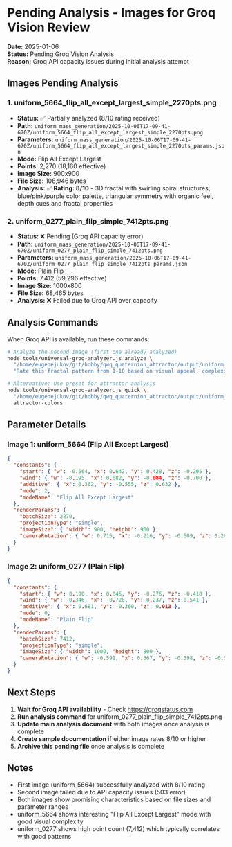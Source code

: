 # Pending Analysis - Images for Groq Vision Review

**Date:** 2025-01-06  
**Status:** Pending Groq Vision Analysis  
**Reason:** Groq API capacity issues during initial analysis attempt

## Images Pending Analysis

### 1. uniform_5664_flip_all_except_largest_simple_2270pts.png
- **Status:** ✅ Partially analyzed (8/10 rating received)
- **Path:** `uniform_mass_generation/2025-10-06T17-09-41-670Z/uniform_5664_flip_all_except_largest_simple_2270pts.png`
- **Parameters:** `uniform_mass_generation/2025-10-06T17-09-41-670Z/uniform_5664_flip_all_except_largest_simple_2270pts_params.json`
- **Mode:** Flip All Except Largest
- **Points:** 2,270 (18,160 effective)
- **Image Size:** 900x900
- **File Size:** 108,946 bytes
- **Analysis:** ✅ **Rating: 8/10** - 3D fractal with swirling spiral structures, blue/pink/purple color palette, triangular symmetry with organic feel, depth cues and fractal properties

### 2. uniform_0277_plain_flip_simple_7412pts.png
- **Status:** ❌ Pending (Groq API capacity error)
- **Path:** `uniform_mass_generation/2025-10-06T17-09-41-670Z/uniform_0277_plain_flip_simple_7412pts.png`
- **Parameters:** `uniform_mass_generation/2025-10-06T17-09-41-670Z/uniform_0277_plain_flip_simple_7412pts_params.json`
- **Mode:** Plain Flip
- **Points:** 7,412 (59,296 effective)
- **Image Size:** 1000x800
- **File Size:** 68,465 bytes
- **Analysis:** ❌ Failed due to Groq API over capacity

## Analysis Commands

When Groq API is available, run these commands:

```bash
# Analyze the second image (first one already analyzed)
node tools/universal-groq-analyzer.js analyze \
  "/home/eugenejukov/git/hobby/qwq_quaternion_attractor/output/uniform_mass_generation/2025-10-06T17-09-41-670Z/uniform_0277_plain_flip_simple_7412pts.png" \
  "Rate this fractal pattern from 1-10 based on visual appeal, complexity, and artistic merit. Describe the pattern type, color distribution, symmetry, and any special visual features. What makes this pattern interesting or unique? Focus on mathematical beauty and fractal properties."

# Alternative: Use preset for attractor analysis
node tools/universal-groq-analyzer.js quick \
  "/home/eugenejukov/git/hobby/qwq_quaternion_attractor/output/uniform_mass_generation/2025-10-06T17-09-41-670Z/uniform_0277_plain_flip_simple_7412pts.png" \
  attractor-colors
```

## Parameter Details

### Image 1: uniform_5664 (Flip All Except Largest)
```json
{
  "constants": {
    "start": { "w": -0.564, "x": 0.642, "y": 0.428, "z": -0.295 },
    "wind": { "w": -0.195, "x": 0.682, "y": -0.084, "z": -0.700 },
    "additive": { "x": 0.362, "y": -0.555, "z": 0.632 },
    "mode": 2,
    "modeName": "Flip All Except Largest"
  },
  "renderParams": {
    "batchSize": 2270,
    "projectionType": "simple",
    "imageSize": { "width": 900, "height": 900 },
    "cameraRotation": { "w": 0.715, "x": -0.216, "y": -0.609, "z": 0.266 }
  }
}
```

### Image 2: uniform_0277 (Plain Flip)
```json
{
  "constants": {
    "start": { "w": 0.190, "x": 0.845, "y": -0.276, "z": -0.418 },
    "wind": { "w": -0.346, "x": -0.728, "y": 0.237, "z": 0.541 },
    "additive": { "x": 0.681, "y": -0.360, "z": 0.013 },
    "mode": 0,
    "modeName": "Plain Flip"
  },
  "renderParams": {
    "batchSize": 7412,
    "projectionType": "simple",
    "imageSize": { "width": 1000, "height": 800 },
    "cameraRotation": { "w": -0.591, "x": 0.367, "y": -0.398, "z": -0.599 }
  }
}
```

## Next Steps

1. **Wait for Groq API availability** - Check https://groqstatus.com
2. **Run analysis command** for uniform_0277_plain_flip_simple_7412pts.png
3. **Update main analysis document** with both images once analysis is complete
4. **Create sample documentation** if either image rates 8/10 or higher
5. **Archive this pending file** once analysis is complete

## Notes

- First image (uniform_5664) successfully analyzed with 8/10 rating
- Second image failed due to API capacity issues (503 error)
- Both images show promising characteristics based on file sizes and parameter ranges
- uniform_5664 shows interesting "Flip All Except Largest" mode with good visual complexity
- uniform_0277 shows high point count (7,412) which typically correlates with good patterns
